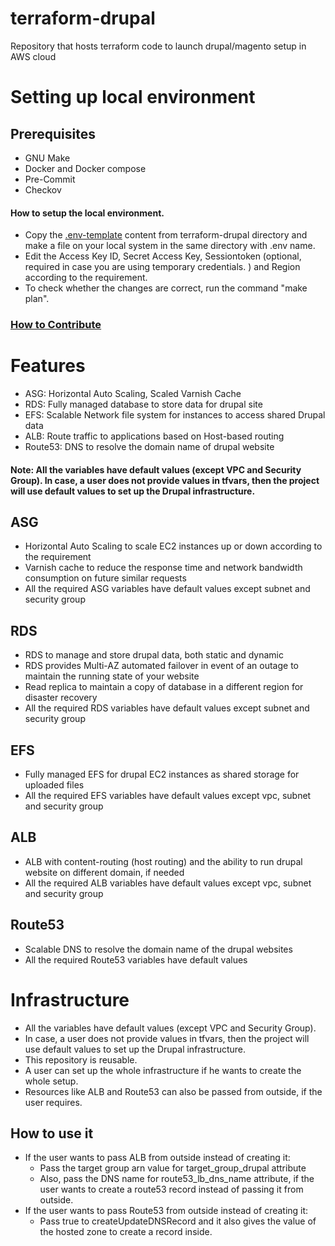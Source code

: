# terraform-drupal

Repository that hosts terraform code to launch drupal/magento setup in AWS cloud

# Setting up local environment

## Prerequisites

- GNU Make
- Docker and Docker compose
- Pre-Commit
- Checkov
 

#### How to setup the local environment.

- Copy the [.env-template](./.env-template) content from terraform-drupal directory and make a file on your local system in the same directory with .env name.
- Edit the Access Key ID, Secret Access Key, Sessiontoken (optional, required in case you are using temporary credentials. ) and Region according to the requirement.
- To check whether the changes are correct, run the command "make plan".

### [How to Contribute](./CONTRIBUTING.md)


# Features

- ASG: Horizontal Auto Scaling, Scaled Varnish Cache
- RDS: Fully managed database to store data for drupal site
- EFS: Scalable Network file system for instances to access shared Drupal data 
- ALB: Route traffic to applications based on Host-based routing 
- Route53: DNS to resolve the domain name of drupal website

#### Note: All the variables have default values (except VPC and Security Group). In case, a user does not provide values in tfvars, then the project will use default values to set up the Drupal infrastructure.

## ASG
- Horizontal Auto Scaling to scale EC2 instances up or down according to the requirement
- Varnish cache to reduce the response time and network bandwidth consumption on future similar requests
- All the required ASG variables have default values except subnet and security group 

## RDS
- RDS to manage and store drupal data, both static and dynamic
- RDS provides Multi-AZ automated failover in event of an outage to maintain the running state of your website 
- Read replica to maintain a copy of database in a different region for disaster recovery 
- All the required RDS variables have default values except subnet and security group

## EFS
- Fully managed EFS for drupal EC2 instances as shared storage for uploaded files
- All the required EFS variables have default values except vpc, subnet and security group

## ALB
- ALB with content-routing (host routing) and the ability to run drupal website on different domain, if needed
- All the required ALB variables have default values except vpc, subnet and security group

## Route53 
- Scalable DNS to resolve the domain name of the drupal websites 
- All the required Route53 variables have default values 

# Infrastructure

- All the variables have default values (except VPC and Security Group). 
- In case, a user does not provide values in tfvars, then the project will use default values to set up the Drupal infrastructure.
- This repository is reusable. 
- A user can set up the whole infrastructure if he wants to create the whole setup. 
- Resources like ALB and Route53 can also be passed from outside, if the user requires.

## How to use it

- If the user wants to pass ALB from outside instead of creating it:
  - Pass the target group arn value for target_group_drupal attribute
  - Also, pass the DNS name for route53_lb_dns_name attribute, if the user wants to create a route53 record instead of passing it from outside. 
- If the user wants to pass Route53 from outside instead of creating it:
  - Pass true to createUpdateDNSRecord and it also gives the value of the hosted zone to create a record inside. 
